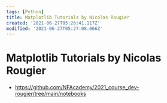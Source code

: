 ```yaml
---
tags: [Python]
title: Matplotlib Tutorials by Nicolas Rougier
created: '2021-06-27T05:26:41.117Z'
modified: '2021-06-27T05:27:08.066Z'
---
```


# Matplotlib Tutorials by Nicolas Rougier

* https://github.com/NFAcademy/2021_course_dev-rougier/tree/main/notebooks

